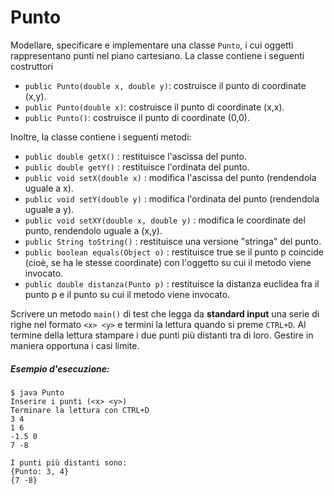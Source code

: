 # Punto

Modellare, specificare e implementare una classe `Punto`, i cui oggetti rappresentano punti nel piano cartesiano.
La classe contiene i seguenti costruttori
* `public Punto(double x, double y)`: costruisce il punto di coordinate (x,y).
* `public Punto(double x)`: costruisce il punto di coordinate (x,x).
* `public Punto()`: costruisce il punto di coordinate (0,0).

Inoltre, la classe contiene i seguenti metodi:
* `public double getX()` : restituisce l'ascissa del punto.
* `public double getY()` : restituisce l'ordinata del punto.
* `public void setX(double x)` : modifica l'ascissa del punto (rendendola uguale a x).
* `public void setY(double y)` : modifica l'ordinata del punto (rendendola uguale a y).
* `public void setXY(double x, double y)` : modifica le coordinate del punto, rendendolo uguale a (x,y).
* `public String toString()` : restituisce una versione "stringa" del punto.
* `public boolean equals(Object o)` : restituisce true se il punto p coincide (cioè, se ha le stesse coordinate) con l'oggetto su cui il metodo viene invocato.
* `public double distanza(Punto p)` : restituisce la distanza euclidea fra il punto p e il punto su cui il metodo viene invocato.

Scrivere un metodo `main()` di test che legga da **standard input** una serie di righe nel formato `<x> <y>` e termini la lettura quando si preme `CTRL+D`. Al termine della lettura stampare i due punti più distanti tra di loro. Gestire in maniera opportuna i casi limite.

##### Esempio d'esecuzione:

```text
$ java Punto
Inserire i punti (<x> <y>)
Terminare la lettura con CTRL+D
3 4
1 6
-1.5 0
7 -8

I punti più distanti sono:
{Punto: 3, 4}
{7 -8}
```
